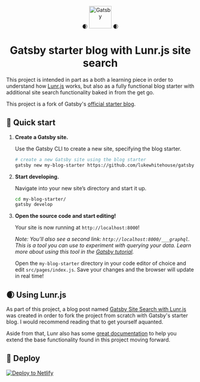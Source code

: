 <p align="center">
  🌒
  <img alt="Gatsby" src="https://www.gatsbyjs.org/monogram.svg" width="60" />
  🌒
</p>
<h1 align="center">
  Gatsby starter blog with Lunr.js site search
</h1>

This project is intended in part as a both a learning piece in order to understand how [Lunr.js](https://lunrjs.com/) works, but also as a fully functional blog starter with additional site search functionality baked in from the get go.

This project is a fork of Gatsby's [official starter blog](https://github.com/gatsbyjs/gatsby-starter-blog).

## 🚀 Quick start

1.  **Create a Gatsby site.**

    Use the Gatsby CLI to create a new site, specifying the blog starter.

    ```sh
    # create a new Gatsby site using the blog starter
    gatsby new my-blog-starter https://github.com/lukewhitehouse/gatsby-starter-blog-with-lunr
    ```

1.  **Start developing.**

    Navigate into your new site’s directory and start it up.

    ```sh
    cd my-blog-starter/
    gatsby develop
    ```

1.  **Open the source code and start editing!**

    Your site is now running at `http://localhost:8000`!

    _Note: You'll also see a second link: _`http://localhost:8000/___graphql`_. This is a tool you can use to experiment with querying your data. Learn more about using this tool in the [Gatsby tutorial](https://www.gatsbyjs.org/tutorial/part-five/#introducing-graphiql)._

    Open the `my-blog-starter` directory in your code editor of choice and edit `src/pages/index.js`. Save your changes and the browser will update in real time!

## 🌒 Using Lunr.js

As part of this project, a blog post named [Gatsby Site Search with Lunr.js](https://assortment.io/posts/gatsby-site-search-lunr-js) was created in order to fork the project from scratch with Gatsby's starter blog. I would recommend reading that to get yourself aquanted.

Aside from that, Lunr also has some [great documentation](https://lunrjs.com/docs/index.html) to help you extend the base functionality found in this project moving forward.

## 💫 Deploy

[![Deploy to Netlify](https://www.netlify.com/img/deploy/button.svg)](https://app.netlify.com/start/deploy?repository=https://github.com/lukewhitehouse/gatsby-starter-blog-with-lunr)
